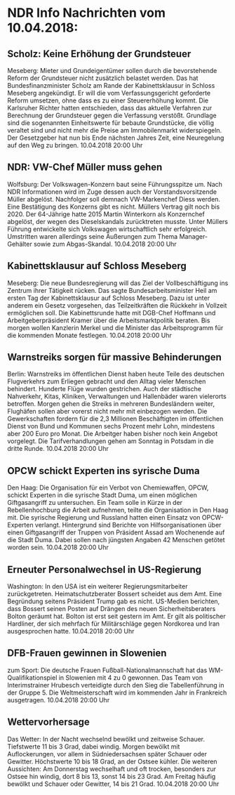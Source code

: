 # NDR Info Nachrichten vom 10.04.2018:


## Scholz: Keine Erhöhung der Grundsteuer
Meseberg: Mieter und Grundeigentümer sollen durch die bevorstehende Reform der Grundsteuer nicht zusätzlich belastet werden. Das hat Bundesfinanzminister Scholz am Rande der Kabinettsklausur in Schloss Meseberg angekündigt. Er will die vom Verfassungsgericht geforderte Reform umsetzen, ohne dass es zu einer Steuererhöhung kommt. Die Karlsruher Richter hatten entschieden, dass das aktuelle Verfahren zur Berechnung der Grundsteuer gegen die Verfassung verstößt. Grundlage sind die sogenannten Einheitswerte für bebaute Grundstücke, die völlig veraltet sind und nicht mehr die Preise am Immobilenmarkt widerspiegeln. Der Gesetzgeber hat nun bis Ende nächsten Jahres Zeit, eine Neuregelung auf den Weg zu bringen. 10.04.2018 20:00 Uhr 

## NDR: VW-Chef Müller muss gehen
Wolfsburg: Der Volkswagen-Konzern baut seine Führungsspitze um. Nach NDR Informationen wird im Zuge dessen auch der Vorstandsvorsitzende Müller abgelöst. Nachfolger soll demnach VW-Markenchef Diess werden. Eine Bestätigung des Konzerns gibt es nicht. Müllers Vertrag gilt noch bis 2020. Der 64-Jährige hatte 2015 Martin Winterkorn als Konzernchef abgelöst, der wegen des Dieselskandals zurücktreten musste. Unter Müllers Führung entwickelte sich Volkswagen wirtschaftlich sehr erfolgreich. Umstritten waren allerdings seine Äußerungen zum Thema Manager-Gehälter sowie zum Abgas-Skandal. 10.04.2018 20:00 Uhr 

## Kabinettsklausur auf Schloss Meseberg
Meseberg: Die neue Bundesregierung will das Ziel der Vollbeschäftigung ins Zentrum ihrer Tätigkeit rücken. Das sagte Bundesarbeitsminister Heil am ersten Tag der Kabinettsklausur auf Schloss Meseberg. Dazu ist unter anderem ein Gesetz vorgesehen, das Teilzeitkräften die Rückkehr in Vollzeit ermöglichen soll. Die Kabinettsrunde hatte mit DGB-Chef Hoffmann und Arbeitgeberpräsident Kramer über die Arbeitsmarktpolitik beraten. Bis morgen wollen Kanzlerin Merkel und die Minister das Arbeitsprogramm für die kommenden Monate festlegen. 10.04.2018 20:00 Uhr 

## Warnstreiks sorgen für massive Behinderungen
Berlin: 	Warnstreiks im öffentlichen Dienst haben heute Teile des deutschen Flugverkehrs zum Erliegen gebracht und den Alltag vieler Menschen behindert. Hunderte Flüge wurden gestrichen. Auch der städtische Nahverkehr, Kitas, Kliniken, Verwaltungen und Hallenbäder waren vielerorts betroffen. Morgen gehen die Streiks in mehreren Bundesländern weiter, Flughäfen sollen aber vorerst nicht mehr mit einbezogen werden. Die Gewerkschaften fordern für die 2,3 Millionen Beschäftigten im öffentlichen Dienst von Bund und Kommunen sechs Prozent mehr Lohn, mindestens aber 200 Euro pro Monat. Die Arbeitger haben bisher noch kein Angebot vorgelegt. Die Tarifverhandlungen gehen am Sonntag in Potsdam in die dritte Runde. 10.04.2018 20:00 Uhr 

## OPCW schickt Experten ins syrische Duma
Den Haag: Die Organisation für ein Verbot von Chemiewaffen, OPCW, schickt Experten in die syrische Stadt Duma, um einen möglichen Giftgasangriff zu untersuchen. Ein Team solle in Kürze in der Rebellenhochburg die Arbeit aufnehmen, teilte die Organisation in Den Haag mit. Die syrische Regierung und Russland hatten einen Einsatz von OPCW-Experten verlangt. Hintergrund sind Berichte von Hilfsorganisationen über einen Giftgasangriff der Truppen von Präsident Assad am Wochenende auf die Stadt Duma. Dabei sollen nach jüngsten Angaben 42 Menschen getötet worden sein. 10.04.2018 20:00 Uhr 

## Erneuter Personalwechsel in US-Regierung
Washington: In den USA ist ein weiterer Regierungsmitarbeiter zurückgetreten. Heimatschutzberater Bossert scheidet aus dem Amt. Eine Begründung seitens Präsident Trump gab es nicht. US-Medien berichten, dass Bossert seinen Posten auf Drängen des neuen Sicherheitsberaters Bolton geräumt hat. Bolton ist erst seit gestern im Amt. Er gilt als politischer Hardliner, der sich mehrfach für Militärschläge gegen Nordkorea und Iran ausgesprochen hatte. 10.04.2018 20:00 Uhr 

## DFB-Frauen gewinnen in Slowenien
zum Sport: Die deutsche Frauen Fußball-Nationalmannschaft hat das WM-Qualifikationspiel in Slowenien mit 4 zu 0 gewonnen. Das Team von Interimstrainer Hrubesch verteidigte durch den Sieg die Tabellenführung in der Gruppe 5. Die Weltmeisterschaft wird im kommenden Jahr in Frankreich ausgetragen. 10.04.2018 20:00 Uhr 

## Wettervorhersage
Das Wetter: In der Nacht wechselnd bewölkt und zeitweise Schauer. Tiefstwerte 11 bis 3 Grad, dabei windig. Morgen bewölkt mit Auflockerungen, vor allem in Südniedersachsen später Schauer oder Gewitter. Höchstwerte 10 bis 18 Grad, an der Ostsee kühler. Die weiteren Aussichten: Am Donnerstag wechselhaft und oft trocken, besonders zur Ostsee hin windig, dort 8 bis 13, sonst 14 bis 23 Grad. Am Freitag häufig bewölkt und Schauer oder Gewitter, 14 bis 21 Grad. 10.04.2018 20:00 Uhr 
